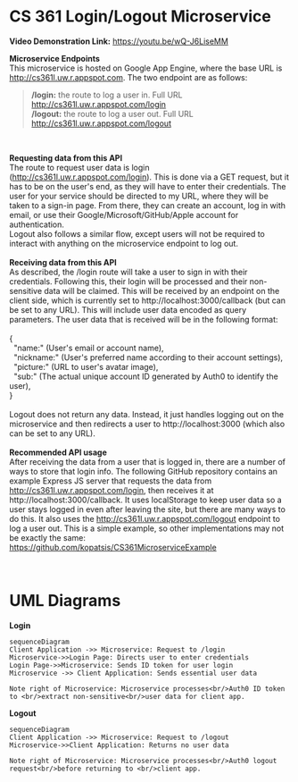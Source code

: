 # CS 361 Login/Logout Microservice

**Video Demonstration Link:** 
https://youtu.be/wQ-J6LiseMM

**Microservice Endpoints** 
<br/>This microservice is hosted on Google App Engine, where the base URL is http://cs361l.uw.r.appspot.com. The two endpoint are as follows:
> **/login:** the route to log a user in. Full URL http://cs361l.uw.r.appspot.com/login<br/>
> **/logout:** the route to log a user out. Full URL http://cs361l.uw.r.appspot.com/logout
 <br/>

**Requesting data from this API** 
<br/>The route to request user data is login (http://cs361l.uw.r.appspot.com/login). This is done via a GET request, but it has to be on the user's end, as they will have to enter their credentials. The user for your service should be directed to my URL, where they will be taken to a sign-in page. From there, they can create an account, log in with email, or use their Google/Microsoft/GitHub/Apple account for authentication.
<br/>Logout also follows a similar flow, except users will not be required to interact with anything on the microservice endpoint to log out.
<br/><br/>
**Receiving data from this API** 
<br/>As described, the /login route will take a user to sign in with their credentials. Following this, their login will be processed and their non-sensitive data will be claimed. This will be received by an endpoint on the client side, which is currently set to http://localhost:3000/callback (but can be set to any URL). This will include user data encoded as query parameters. The user data that is received will be in the following format:
<br/><br/>{
<br/>&nbsp;&nbsp;"name:" (User's email or account name),
<br/>&nbsp;&nbsp;"nickname:" (User's preferred name according to their account settings),
<br/>&nbsp;&nbsp;"picture:" (URL to user's avatar image),
<br/>&nbsp;&nbsp;"sub:" (The actual unique account ID generated by Auth0 to identify the user),
<br/>}
<br/><br/>Logout does not return any data. Instead, it just handles logging out on the microservice and then redirects a user to http://localhost:3000 (which also can be set to any URL).
<br/><br/>
**Recommended API usage** 
<br/>After receiving the data from a user that is logged in, there are a number of ways to store that login info. The following GitHub repository contains an example Express JS server that requests the data from http://cs361l.uw.r.appspot.com/login, then receives it at http://localhost:3000/callback. It uses localStorage to keep user data so a user stays logged in even after leaving the site, but there are many ways to do this. It also uses the http://cs361l.uw.r.appspot.com/logout endpoint to log a user out. This is a simple example, so other implementations may not be exactly the same:  <br/>https://github.com/kopatsis/CS361MicroserviceExample

<br/>
<h1>UML Diagrams</h1>

**Login** 
```mermaid
sequenceDiagram
Client Application ->> Microservice: Request to /login
Microservice->>Login Page: Directs user to enter credentials
Login Page->>Microservice: Sends ID token for user login
Microservice ->> Client Application: Sends essential user data 

Note right of Microservice: Microservice processes<br/>Auth0 ID token to <br/>extract non-sensitive<br/>user data for client app.

```
**Logout** 
```mermaid
sequenceDiagram
Client Application ->> Microservice: Request to /logout
Microservice->>Client Application: Returns no user data

Note right of Microservice: Microservice processes<br/>Auth0 logout request<br/>before returning to <br/>client app.

```
